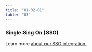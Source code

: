 ```yaml
---
title: "01-02-01"
table: "03"
---
```

### Single Sing On (SSO)
Learn more [about our SSO integration.](#)
